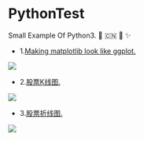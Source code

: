 # PythonTest
Small Example Of Python3.  :dragon:  :cn:  :star2:  :sparkles:

* 1.<a href="https://github.com/wuping5719/PythonTest/blob/master/src/shares/testPyplot1.py">Making matplotlib look like ggplot.</a>
 <img src="http://images.cnblogs.com/cnblogs_com/wp5719/831982/o_test1.png"  />

* 2.<a href="https://github.com/wuping5719/PythonTest/blob/master/src/shares/testPandas3.py">股票K线图.</a>
 <img src="http://images.cnblogs.com/cnblogs_com/wp5719/831982/o_test2.png"  />
 
* 3.<a href="https://github.com/wuping5719/PythonTest/blob/master/src/shares/testPandas2.py">股票折线图.</a>
 <img src="http://images.cnblogs.com/cnblogs_com/wp5719/831982/o_test3.png"  />
